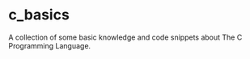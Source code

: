 c_basics
========

A collection of some basic knowledge and code snippets about The C Programming Language.